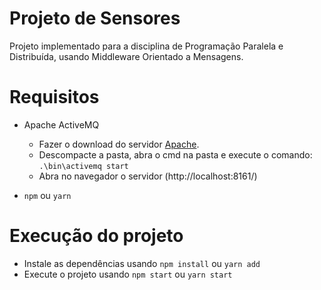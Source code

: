 # Projeto de Sensores

Projeto implementado para a disciplina de Programação Paralela e Distribuída, usando Middleware Orientado a Mensagens.

# Requisitos

- Apache ActiveMQ

  - Fazer o download do servidor [Apache](https://activemq.apache.org/components/classic/download/).
  - Descompacte a pasta, abra o cmd na pasta e execute o comando:
    `.\bin\activemq start`
  - Abra no navegador o servidor (http://localhost:8161/)

- `npm` ou `yarn`

# Execução do projeto

- Instale as dependências usando `npm install` ou `yarn add`
- Execute o projeto usando `npm start` ou `yarn start`
